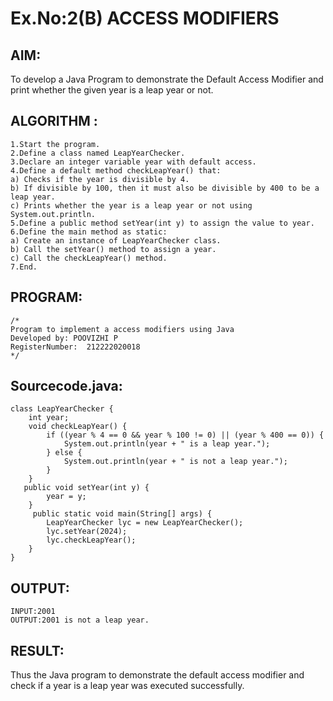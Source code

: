 # Ex.No:2(B) ACCESS MODIFIERS

## AIM:
To develop a Java Program to demonstrate the Default Access Modifier and print whether the given year is a leap year or not.
## ALGORITHM :
~~~
1.Start the program.
2.Define a class named LeapYearChecker.
3.Declare an integer variable year with default access.
4.Define a default method checkLeapYear() that: 
a) Checks if the year is divisible by 4.
b) If divisible by 100, then it must also be divisible by 400 to be a leap year. 
c) Prints whether the year is a leap year or not using System.out.println.
5.Define a public method setYear(int y) to assign the value to year.
6.Define the main method as static: 
a) Create an instance of LeapYearChecker class. 
b) Call the setYear() method to assign a year. 
c) Call the checkLeapYear() method.
7.End.
~~~
## PROGRAM:
 ```
/*
Program to implement a access modifiers using Java
Developed by: POOVIZHI P
RegisterNumber:  212222020018
*/
```

## Sourcecode.java:
~~~
class LeapYearChecker {
    int year; 
    void checkLeapYear() { 
        if ((year % 4 == 0 && year % 100 != 0) || (year % 400 == 0)) {
            System.out.println(year + " is a leap year.");
        } else {
            System.out.println(year + " is not a leap year.");
        }
    }
   public void setYear(int y) {
        year = y;
    }
     public static void main(String[] args) {
        LeapYearChecker lyc = new LeapYearChecker();
        lyc.setYear(2024);  
        lyc.checkLeapYear();
    }
}
~~~
## OUTPUT:
~~~
INPUT:2001
OUTPUT:2001 is not a leap year.
~~~
## RESULT:
Thus the Java program to demonstrate the default access modifier and check if a year is a leap year was executed successfully.




